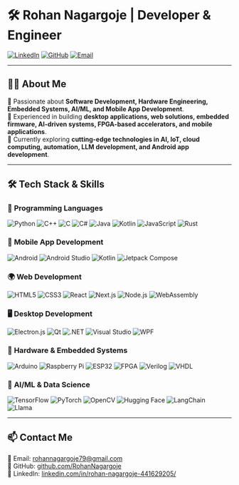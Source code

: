 # 🛠 **Rohan Nagargoje** | Developer & Engineer  

[![LinkedIn](https://img.shields.io/badge/LinkedIn-Connect-blue?style=flat&logo=linkedin)](https://www.linkedin.com/in/rohan-nagargoje-441629205/)  [![GitHub](https://img.shields.io/badge/GitHub-Profile-black?style=flat&logo=github)](https://github.com/RohanNagargoje)  [![Email](https://img.shields.io/badge/Email-Contact-red?style=flat&logo=gmail)](mailto:rohannagargoje79@gmail.com)  

---

## 👨‍💻 **About Me**  
🔹 Passionate about **Software Development, Hardware Engineering, Embedded Systems, AI/ML, and Mobile App Development**.  
🔹 Experienced in building **desktop applications, web solutions, embedded firmware, AI-driven systems, FPGA-based accelerators, and mobile applications**.  
🔹 Currently exploring **cutting-edge technologies in AI, IoT, cloud computing, automation, LLM development, and Android app development**.  

---

## 🛠 **Tech Stack & Skills**  

### 🚀 **Programming Languages**  
![Python](https://img.shields.io/badge/Python-3776AB?style=flat&logo=python&logoColor=white) ![C++](https://img.shields.io/badge/C++-00599C?style=flat&logo=cplusplus&logoColor=white) ![C](https://img.shields.io/badge/C-239120?style=flat&logo=c&logoColor=white) ![C#](https://img.shields.io/badge/C%23-239120?style=flat&logo=csharp&logoColor=white) ![Java](https://img.shields.io/badge/Java-007396?style=flat&logo=java&logoColor=white) ![Kotlin](https://img.shields.io/badge/Kotlin-0095D5?style=flat&logo=kotlin&logoColor=white) ![JavaScript](https://img.shields.io/badge/JavaScript-F7DF1E?style=flat&logo=javascript&logoColor=black) ![Rust](https://img.shields.io/badge/Rust-000000?style=flat&logo=rust&logoColor=white)  

### 📱 **Mobile App Development**  
![Android](https://img.shields.io/badge/Android-3DDC84?style=flat&logo=android&logoColor=white) ![Android Studio](https://img.shields.io/badge/Android%20Studio-3DDC84?style=flat&logo=android-studio&logoColor=white) ![Kotlin](https://img.shields.io/badge/Kotlin-0095D5?style=flat&logo=kotlin&logoColor=white) ![Jetpack Compose](https://img.shields.io/badge/Jetpack%20Compose-4285F4?style=flat&logo=android&logoColor=white)  

### 🌍 **Web Development**  
![HTML5](https://img.shields.io/badge/HTML5-E34F26?style=flat&logo=html5&logoColor=white) ![CSS3](https://img.shields.io/badge/CSS3-1572B6?style=flat&logo=css3&logoColor=white) ![React](https://img.shields.io/badge/React-61DAFB?style=flat&logo=react&logoColor=black) ![Next.js](https://img.shields.io/badge/Next.js-000000?style=flat&logo=next.js&logoColor=white) ![Node.js](https://img.shields.io/badge/Node.js-339933?style=flat&logo=node.js&logoColor=white) ![WebAssembly](https://img.shields.io/badge/WebAssembly-654FF0?style=flat&logo=WebAssembly&logoColor=white)  

### 🖥️ **Desktop Development**  
![Electron.js](https://img.shields.io/badge/Electron-47848F?style=flat&logo=electron&logoColor=white) ![Qt](https://img.shields.io/badge/Qt-41CD52?style=flat&logo=qt&logoColor=white) ![.NET](https://img.shields.io/badge/.NET-512BD4?style=flat&logo=dotnet&logoColor=white) ![Visual Studio](https://img.shields.io/badge/Visual%20Studio-5C2D91?style=flat&logo=visualstudio&logoColor=white) ![WPF](https://img.shields.io/badge/WPF-512BD4?style=flat&logo=windows&logoColor=white)  

### 🔧 **Hardware & Embedded Systems**  
![Arduino](https://img.shields.io/badge/Arduino-00979D?style=flat&logo=arduino&logoColor=white) ![Raspberry Pi](https://img.shields.io/badge/Raspberry%20Pi-C51A4A?style=flat&logo=raspberry-pi&logoColor=white) ![ESP32](https://img.shields.io/badge/ESP32-000000?style=flat&logo=espressif&logoColor=white) ![FPGA](https://img.shields.io/badge/FPGA-FF4500?style=flat&logo=intel&logoColor=white) ![Verilog](https://img.shields.io/badge/Verilog-000000?style=flat) ![VHDL](https://img.shields.io/badge/VHDL-800080?style=flat)  

### 🤖 **AI/ML & Data Science**  
![TensorFlow](https://img.shields.io/badge/TensorFlow-FF6F00?style=flat&logo=tensorflow&logoColor=white) ![PyTorch](https://img.shields.io/badge/PyTorch-EE4C2C?style=flat&logo=pytorch&logoColor=white) ![OpenCV](https://img.shields.io/badge/OpenCV-5C3EE8?style=flat&logo=opencv&logoColor=white) ![Hugging Face](https://img.shields.io/badge/Hugging%20Face-FFD500?style=flat&logo=huggingface&logoColor=black) ![LangChain](https://img.shields.io/badge/LangChain-3776AB?style=flat) ![Llama](https://img.shields.io/badge/Llama_AI-FF4500?style=flat)  

---

## 📫 **Contact Me**  
📧 Email: [rohannagargoje79@gmail.com](mailto:rohannagargoje79@gmail.com)  
🔗 GitHub: [github.com/RohanNagargoje](https://github.com/RohanNagargoje)  
🔗 LinkedIn: [linkedin.com/in/rohan-nagargoje-441629205/](https://www.linkedin.com/in/rohan-nagargoje-441629205/)  
